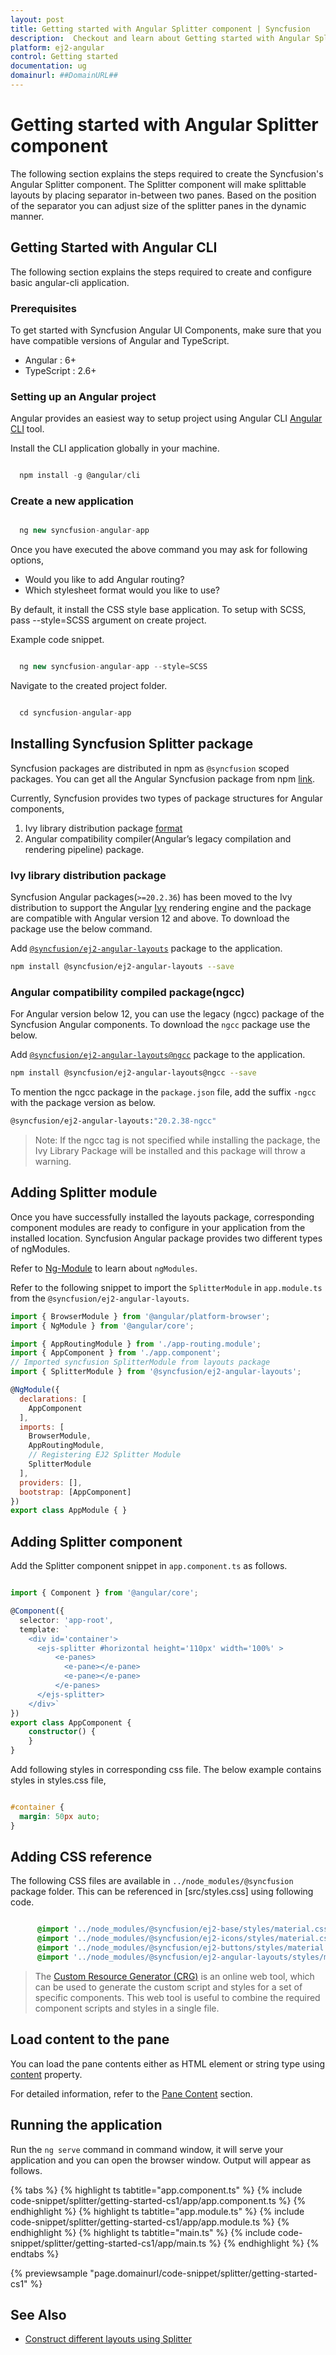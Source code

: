 ```yaml
---
layout: post
title: Getting started with Angular Splitter component | Syncfusion
description:  Checkout and learn about Getting started with Angular Splitter component of Syncfusion Essential JS 2 and more details.
platform: ej2-angular
control: Getting started 
documentation: ug
domainurl: ##DomainURL##
---
```

# Getting started with Angular Splitter component

The following section explains the steps required to create the Syncfusion's Angular Splitter component.
The Splitter component will make splittable layouts by placing separator in-between two panes. Based on the position of the separator you can adjust size of the splitter panes in the dynamic manner.

## Getting Started with Angular CLI

The following section explains the steps required to create and configure basic angular-cli application.

### Prerequisites

To get started with Syncfusion Angular UI Components, make sure that you have compatible versions of Angular and TypeScript.

* Angular : 6+
* TypeScript : 2.6+

### Setting up an Angular project

Angular provides an easiest way to setup project using Angular CLI [Angular CLI](https://github.com/angular/angular-cli) tool.

Install the CLI application globally in your machine.

```javascript

  npm install -g @angular/cli

```

### Create a new application

```javascript

  ng new syncfusion-angular-app

```

Once you have executed the above command you may ask for following options,
* Would you like to add Angular routing?
* Which stylesheet format would you like to use?

By default, it install the CSS style base application. To setup with SCSS, pass --style=SCSS argument on create project.

Example code snippet.

```javascript

  ng new syncfusion-angular-app --style=SCSS

```

Navigate to the created project folder.

```javascript

  cd syncfusion-angular-app

```

## Installing Syncfusion Splitter package

Syncfusion packages are distributed in npm as `@syncfusion` scoped packages. You can get all the Angular Syncfusion package from npm [link]( https://www.npmjs.com/search?q=%40syncfusion%2Fej2-angular- ).

Currently, Syncfusion provides two types of package structures for Angular components,
1. Ivy library distribution package [format](https://angular.io/guide/angular-package-format#angular-package-format)
2. Angular compatibility compiler(Angular’s legacy compilation and rendering pipeline) package.

### Ivy library distribution package

Syncfusion Angular packages(`>=20.2.36`) has been moved to the Ivy distribution to support the Angular [Ivy](https://docs.angular.lat/guide/ivy) rendering engine and the package are compatible with Angular version 12 and above. To download the package use the below command.

Add [`@syncfusion/ej2-angular-layouts`](https://www.npmjs.com/package/@syncfusion/ej2-angular-layouts/v/20.2.38) package to the application.

```bash
npm install @syncfusion/ej2-angular-layouts --save
```

### Angular compatibility compiled package(ngcc)

For Angular version below 12, you can use the legacy (ngcc) package of the Syncfusion Angular components. To download the `ngcc` package use the below.

Add [`@syncfusion/ej2-angular-layouts@ngcc`](https://www.npmjs.com/package/@syncfusion/ej2-angular-layouts/v/20.2.38-ngcc) package to the application.

```bash
npm install @syncfusion/ej2-angular-layouts@ngcc --save
```

To mention the ngcc package in the `package.json` file, add the suffix `-ngcc` with the package version as below.

```bash
@syncfusion/ej2-angular-layouts:"20.2.38-ngcc"
```

>Note: If the ngcc tag is not specified while installing the package, the Ivy Library Package will be installed and this package will throw a warning.

## Adding Splitter module

Once you have successfully installed the layouts package, corresponding component modules are ready to configure in your application from the installed location. Syncfusion Angular package provides two different types of ngModules.

Refer to [Ng-Module](https://ej2.syncfusion.com/angular/documentation/common/ng-module/) to learn about `ngModules`.

Refer to the following snippet to import the `SplitterModule` in `app.module.ts` from the `@syncfusion/ej2-angular-layouts`.

```javascript
import { BrowserModule } from '@angular/platform-browser';
import { NgModule } from '@angular/core';

import { AppRoutingModule } from './app-routing.module';
import { AppComponent } from './app.component';
// Imported syncfusion SplitterModule from layouts package
import { SplitterModule } from '@syncfusion/ej2-angular-layouts';

@NgModule({
  declarations: [
    AppComponent
  ],
  imports: [
    BrowserModule,
    AppRoutingModule,
    // Registering EJ2 Splitter Module
    SplitterModule
  ],
  providers: [],
  bootstrap: [AppComponent]
})
export class AppModule { }

```

## Adding Splitter component

Add the Splitter component snippet in `app.component.ts` as follows.

```typescript

import { Component } from '@angular/core';

@Component({
  selector: 'app-root',
  template: `
    <div id='container'>
      <ejs-splitter #horizontal height='110px' width='100%' >
          <e-panes>
            <e-pane></e-pane>
            <e-pane></e-pane>
          </e-panes>
      </ejs-splitter>
    </div>`
})
export class AppComponent {
    constructor() {
    }
}

```

Add following styles in corresponding css file. The below example contains styles in styles.css file,

```css

#container {
  margin: 50px auto;
}

```

## Adding CSS reference

The following CSS files are available in `../node_modules/@syncfusion` package folder. This can be referenced in [src/styles.css] using following code.

```css

      @import '../node_modules/@syncfusion/ej2-base/styles/material.css';
      @import '../node_modules/@syncfusion/ej2-icons/styles/material.css';
      @import '../node_modules/@syncfusion/ej2-buttons/styles/material.css';
      @import '../node_modules/@syncfusion/ej2-angular-layouts/styles/material.css';

```

> The [Custom Resource Generator (CRG)](https://crg.syncfusion.com/) is an online web tool, which can be used to generate the custom script and styles for a set of specific components.
> This web tool is useful to combine the required component scripts and styles in a single file.

## Load content to the pane

You can load the pane contents either as HTML element or string type using [content](https://ej2.syncfusion.com/angular/documentation/api/splitter/panePropertiesModel/#content) property.

For detailed information, refer to the [Pane Content](./pane-content/) section.

## Running the application

Run the `ng serve` command in command window, it will serve your application and you can open the browser window. Output will appear as follows.

{% tabs %}
{% highlight ts tabtitle="app.component.ts" %}
{% include code-snippet/splitter/getting-started-cs1/app/app.component.ts %}
{% endhighlight %}
{% highlight ts tabtitle="app.module.ts" %}
{% include code-snippet/splitter/getting-started-cs1/app/app.module.ts %}
{% endhighlight %}
{% highlight ts tabtitle="main.ts" %}
{% include code-snippet/splitter/getting-started-cs1/app/main.ts %}
{% endhighlight %}
{% endtabs %}
  
{% previewsample "page.domainurl/code-snippet/splitter/getting-started-cs1" %}

## See Also

* [Construct different layouts using Splitter](./different-layouts)